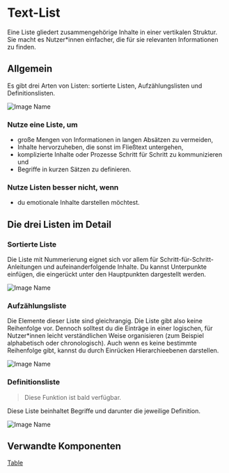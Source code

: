 # Text-List

Eine Liste gliedert zusammengehörige Inhalte in einer vertikalen Struktur. Sie macht es Nutzer*innen einfacher, die für sie relevanten Informationen zu finden.

## Allgemein

Es gibt drei Arten von Listen: sortierte Listen, Aufzählungslisten und Definitionslisten. 

![Image Name](assets/3_components/text-list/text-list_general.png)

### Nutze eine Liste, um 

*	große Mengen von Informationen in langen Absätzen zu vermeiden,
*	Inhalte hervorzuheben, die sonst im Fließtext untergehen,
*	komplizierte Inhalte oder Prozesse Schritt für Schritt zu kommunizieren und
*	Begriffe in kurzen Sätzen zu definieren.

### Nutze Listen besser nicht, wenn 

*  du emotionale Inhalte darstellen möchtest. 

## Die drei Listen im Detail 

### Sortierte Liste

Die Liste mit Nummerierung eignet sich vor allem für Schritt-für-Schritt-Anleitungen und aufeinanderfolgende Inhalte. Du kannst Unterpunkte einfügen, die eingerückt unter den Hauptpunkten dargestellt werden.

![Image Name](assets/3_components/text-list/ordered_list.png)

### Aufzählungsliste

Die Elemente dieser Liste sind gleichrangig. Die Liste gibt also keine Reihenfolge vor. Dennoch solltest du die Einträge in einer logischen, für Nutzer*innen leicht verständlichen Weise organisieren (zum Beispiel alphabetisch oder chronologisch). Auch wenn es keine bestimmte Reihenfolge gibt, kannst du durch Einrücken Hierarchieebenen darstellen.

![Image Name](assets/3_components/text-list/unordered_list.png)

### Definitionsliste

> Diese Funktion ist bald verfügbar.

Diese Liste beinhaltet Begriffe und darunter die jeweilige Definition. 

![Image Name](assets/3_components/text-list/definition_list.png)

## Verwandte Komponenten

<a href="../?path=/usage/components-table--standard">Table</a>